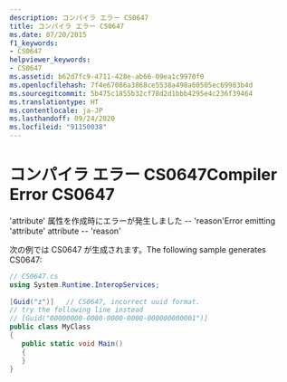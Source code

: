 ```yaml
---
description: コンパイラ エラー CS0647
title: コンパイラ エラー CS0647
ms.date: 07/20/2015
f1_keywords:
- CS0647
helpviewer_keywords:
- CS0647
ms.assetid: b62d7fc9-4711-428e-ab66-09ea1c9970f0
ms.openlocfilehash: 7f4e67086a3868ce5538a498a60505ec69983b4d
ms.sourcegitcommit: 5b475c1855b32cf78d2d1bbb4295e4c236f39464
ms.translationtype: HT
ms.contentlocale: ja-JP
ms.lasthandoff: 09/24/2020
ms.locfileid: "91150038"
---
```

# <a name="compiler-error-cs0647"></a><span data-ttu-id="e58f1-103">コンパイラ エラー CS0647</span><span class="sxs-lookup"><span data-stu-id="e58f1-103">Compiler Error CS0647</span></span>

<span data-ttu-id="e58f1-104">'attribute' 属性を作成時にエラーが発生しました -- 'reason'</span><span class="sxs-lookup"><span data-stu-id="e58f1-104">Error emitting 'attribute' attribute -- 'reason'</span></span>  
  
 <span data-ttu-id="e58f1-105">次の例では CS0647 が生成されます。</span><span class="sxs-lookup"><span data-stu-id="e58f1-105">The following sample generates CS0647:</span></span>  
  
```csharp  
// CS0647.cs  
using System.Runtime.InteropServices;  
  
[Guid("z")]   // CS0647, incorrect uuid format.  
// try the following line instead  
// [Guid("00000000-0000-0000-0000-000000000001")]  
public class MyClass  
{  
   public static void Main()  
   {  
   }  
}  
```
